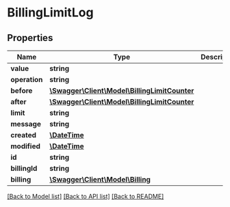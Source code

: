 # BillingLimitLog

## Properties
Name | Type | Description | Notes
------------ | ------------- | ------------- | -------------
**value** | **string** |  | 
**operation** | **string** |  | [optional] 
**before** | [**\Swagger\Client\Model\BillingLimitCounter**](BillingLimitCounter.md) |  | [optional] 
**after** | [**\Swagger\Client\Model\BillingLimitCounter**](BillingLimitCounter.md) |  | [optional] 
**limit** | **string** |  | 
**message** | **string** |  | 
**created** | [**\DateTime**](\DateTime.md) |  | [optional] 
**modified** | [**\DateTime**](\DateTime.md) |  | [optional] 
**id** | **string** |  | [optional] 
**billingId** | **string** |  | [optional] 
**billing** | [**\Swagger\Client\Model\Billing**](Billing.md) |  | [optional] 

[[Back to Model list]](../README.md#documentation-for-models) [[Back to API list]](../README.md#documentation-for-api-endpoints) [[Back to README]](../README.md)


